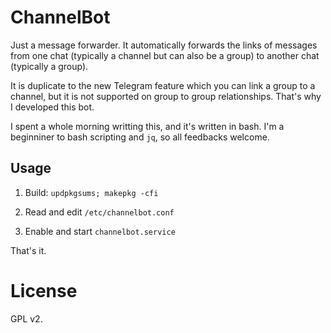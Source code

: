 # ChannelBot

Just a message forwarder. It automatically forwards the links of messages from one chat (typically a channel but can also be a group) to another chat (typically a group).

It is duplicate to the new Telegram feature which you can link a group to a channel, but it is not supported on group to group relationships. That's why I developed this bot.

I spent a whole morning writting this, and it's written in bash. I'm a beginniner to bash scripting and `jq`, so all feedbacks welcome.

## Usage

1. Build: `updpkgsums; makepkg -cfi`

2. Read and edit `/etc/channelbot.conf`

3. Enable and start `channelbot.service`

That's it.

# License

GPL v2.
